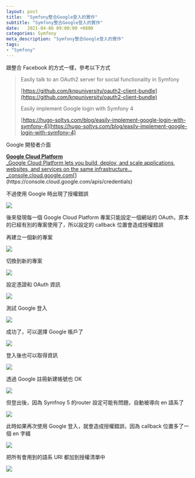 ```yaml
---
layout: post
title:  "Symfony整合Google登入的實作"
subtitle: "Symfony整合Google登入的實作"
date:   2021-04-06 09:00:00 +0800
categories: Symfony
meta_description: "Symfony整合Google登入的實作"
tags:
- "Symfony"
---
```


跟整合 Facebook 的方式一樣，參考以下方式

> Easily talk to an OAuth2 server for social functionality in Symfony
>
> [https://github.com/knpuniversity/oauth2-client-bundle](https://github.com/knpuniversity/oauth2-client-bundle)
>
> Easily implement Google login with Symfony 4
>
> [https://hugo-soltys.com/blog/easily-implement-google-login-with-symfony-4](https://hugo-soltys.com/blog/easily-implement-google-login-with-symfony-4)

Google 開發者介面

[**Google Cloud Platform**  
_Google Cloud Platform lets you build, deploy, and scale applications, websites, and services on the same infrastructure…_console.cloud.google.com](https://console.cloud.google.com/apis/credentials "https://console.cloud.google.com/apis/credentials")[](https://console.cloud.google.com/apis/credentials)

不過使用 Google 時出現了授權錯誤

![](/images/medium/1__FbFqC4wjNi5pfwv8b0uWOg.png)

後來發現每一個 Google Cloud Platform 專案只能設定一個網站的 OAuth，原本的已經有別的專案使用了，所以設定的 callback 位置會造成授權錯誤

再建立一個新的專案

![](/images/medium/1__49__keYBxR__ZzFU__lGWbaAg.png)

切換到新的專案

![](/images/medium/1__5wnw0tKa__ncmfxfPy2X4Ug.png)

設定憑證和 OAuth 資訊

![](/images/medium/1__RSC9UqU__vpNJeNMNJ40fHg.png)

測試 Google 登入

![](/images/medium/1__db0r1li5FsGApb76zG3kRw.png)

成功了，可以選擇 Google 帳戶了

![](/images/medium/1__a2Iw4aPYo6IzaFVAGoN7jA.png)

登入後也可以取得資訊

![](/images/medium/1__LT7T0g8aQzfsPhZk2rXlqQ.png)

透過 Google 註冊新建帳號也 OK

![](/images/medium/1__168iw5ypgvNhmfsxu9Ob7A.png)

但登出後，因為 Symfnoy 5 的router 設定可能有問題，自動被導向 en 語系了

![](/images/medium/1__eElm1xNYmJbxLdj0t5426Q.png)

此時如果再次使用 Google 登入，就會造成授權錯誤，因為 callback 位置多了一個 en 字綴

![](/images/medium/1__gQnmkpGvgZWUVfGlD0HTPA.png)

把所有會用到的語系 URI 都加到授權清單中

![](/images/medium/1__P4Eo__Yeavf0aS1upVX__lXQ.png)
